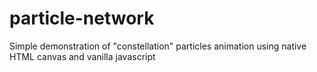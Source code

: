 # particle-network

Simple demonstration of "constellation" particles animation using native HTML canvas and vanilla javascript
